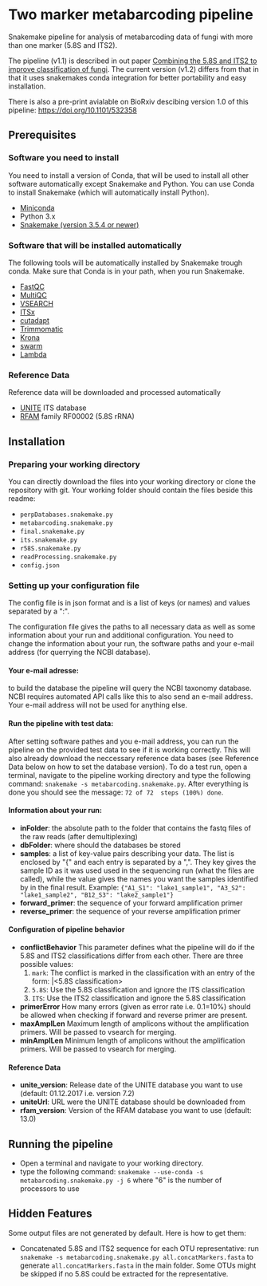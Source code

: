 # Two marker metabarcoding pipeline
Snakemake pipeline for analysis of metabarcoding data of fungi with more than one marker (5.8S and ITS2).

The pipeline (v1.1) is described in out paper [Combining the 5.8S and ITS2 to improve classification of fungi](https://besjournals.onlinelibrary.wiley.com/doi/full/10.1111/2041-210X.13266). The current version (v1.2) differs from that in that it uses snakemakes conda integration for better portability and easy installation.

There is also a pre-print avialable on BioRxiv descibing version 1.0 of this pipeline: [https://doi.org/10.1101/532358 ](https://www.biorxiv.org/content/10.1101/532358v1)

## Prerequisites


### Software you need to install
You need to install a version of Conda, that will be used to install all other software automatically except Snakemake and Python. You can use Conda to install Snakemake (which will automatically install Python).

* [Miniconda](https://docs.conda.io/en/latest/miniconda.html)
* Python 3.x
* [Snakemake (version 3.5.4 or newer)](https://snakemake.readthedocs.io/en/stable/getting_started/installation.html)

### Software that will be installed automatically
The following tools will be automatically installed by Snakemake trough conda. Make sure that Conda is in your path, when you run Snakemake.

* [FastQC](http://www.bioinformatics.babraham.ac.uk/projects/fastqc/)
* [MultiQC](http://multiqc.info/)
* [VSEARCH](https://github.com/torognes/vsearch)
* [ITSx](http://microbiology.se/software/itsx/)
* [cutadapt](https://github.com/marcelm/cutadapt)
* [Trimmomatic](http://www.usadellab.org/cms/?page=trimmomatic)
* [Krona](https://github.com/marbl/Krona/wiki/KronaTools)
* [swarm](https://github.com/torognes/swarm)
* [Lambda](http://seqan.github.io/lambda/)

### Reference Data
Reference data will be downloaded and processed automatically

* [UNITE](https://unite.ut.ee/) ITS database
* [RFAM](http://rfam.xfam.org/) family RF00002 (5.8S rRNA) 

## Installation

### Preparing your working directory

You can directly download the files into your working directory or clone the repository with git. Your working folder should contain the files beside this readme:

   * `perpDatabases.snakemake.py`
   * `metabarcoding.snakemake.py`
   * `final.snakemake.py`
   * `its.snakemake.py`
   * `r58S.snakemake.py`
   * `readProcessing.snakemake.py`
   * `config.json`

### Setting up your configuration file

The config file is in json format and is a list of keys (or names) and values separated by a ":".

The configuration file gives the paths to all necessary data as well as some information about your run and additional configuration. You need to change the information about your run, the software paths and your e-mail address (for querrying the NCBI database).


#### Your e-mail adresse:
to build the database the pipeline will query the NCBI taxonomy database. NCBI requires automated API calls like this to also send an e-mail address. Your e-mail address will not be used for anything else.

#### Run the pipeline with test data:
After setting software pathes and you e-mail address, you can run the pipeline on the provided test data to see if it is working correctly. This will also already download the neccessary reference data bases (see Reference Data below on how to set the database version).
To do a test run, open a terminal, navigate to the pipeline working directory and type the following command: `snakemake -s metabarcoding.snakemake.py`. After everything is done you should see the message: `72 of 72  steps (100%) done`.

#### Information about your run:

* **inFolder**: the absolute path to the folder that contains the fastq files of the raw reads (after demultiplexing)
* **dbFolder**: where should the databases be stored
* **samples**: a list of key-value pairs describing your data. The list is enclosed by "{" and each entry is separated by a ",". They key gives the sample ID as it was used used in the sequencing run (what the files are called), while the value gives the names you want the samples identified by in the final result. Example: `{"A1_S1": "lake1_sample1", "A3_S2": "lake1_sample2", "B12_S3": "lake2_sample1"}`
* **forward_primer**: the sequence of your forward amplification primer
* **reverse_primer**: the sequence of your reverse amplification primer

#### Configuration of pipeline behavior

* **conflictBehavior** This parameter defines what the pipeline will do if the 5.8S and ITS2 classifications differ from each other. There are three possible values:
    1. `mark`: The conflict is marked in the classification with an entry of the form: <ITS classification>|<5.8S classification>
    2. `5.8S`: Use the 5.8S classification and ignore the ITS classification
    3. `ITS`: Use the ITS2 classification and ignore the 5.8S classification
* **primerError** How many errors (given as error rate i.e. 0.1=10%) should be allowed when checking if forward and reverse primer are present.
* **maxAmplLen** Maximum length of amplicons without the amplification primers. Will be passed to vsearch for merging.
* **minAmplLen** Minimum length of amplicons without the amplification primers. Will be passed to vsearch for merging.

#### Reference Data
* **unite_version**: Release date of the UNITE database you want to use (default: 01.12.2017 i.e. version 7.2)
* **uniteUrl**: URL were the UNITE database should be downloaded from
* **rfam_version**: Version of the RFAM database you want to use (default: 13.0)



## Running the pipeline

* Open a terminal and navigate to your working directory.
* type the following command: `snakemake --use-conda -s metabarcoding.snakemake.py -j 6` where "6" is the number of processors to use

## Hidden Features
Some output files are not generated by default. Here is how to get them:

* Concatenated 5.8S and ITS2 sequence for each OTU representative: run `snakemake -s metabarcoding.snakemake.py all.concatMarkers.fasta` to generate `all.concatMarkers.fasta` in the main folder. Some OTUs might be skipped if no 5.8S could be extracted for the representative.

